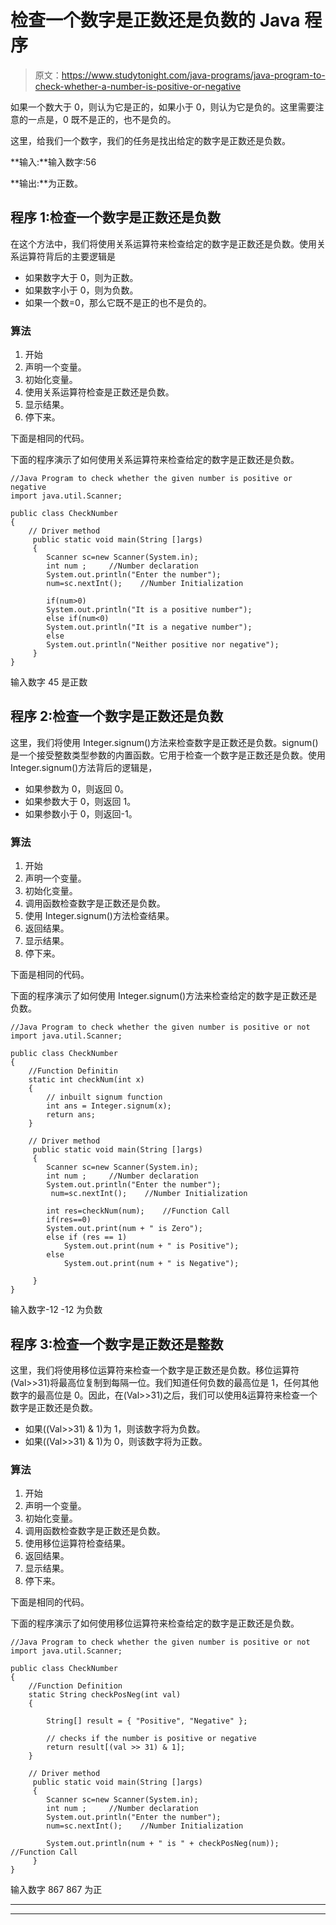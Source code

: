 # 检查一个数字是正数还是负数的 Java 程序

> 原文：<https://www.studytonight.com/java-programs/java-program-to-check-whether-a-number-is-positive-or-negative>

如果一个数大于 0，则认为它是正的，如果小于 0，则认为它是负的。这里需要注意的一点是，0 既不是正的，也不是负的。

这里，给我们一个数字，我们的任务是找出给定的数字是正数还是负数。

**输入:**输入数字:56

**输出:**为正数。

## 程序 1:检查一个数字是正数还是负数

在这个方法中，我们将使用关系运算符来检查给定的数字是正数还是负数。使用关系运算符背后的主要逻辑是

*   如果数字大于 0，则为正数。
*   如果数字小于 0，则为负数。
*   如果一个数=0，那么它既不是正的也不是负的。

### 算法

1.  开始
2.  声明一个变量。
3.  初始化变量。
4.  使用关系运算符检查是正数还是负数。
5.  显示结果。
6.  停下来。

下面是相同的代码。

下面的程序演示了如何使用关系运算符来检查给定的数字是正数还是负数。

```
//Java Program to check whether the given number is positive or negative
import java.util.Scanner;

public class CheckNumber
{
    // Driver method
     public static void main(String []args)
     {
        Scanner sc=new Scanner(System.in);
        int num ;     //Number declaration
        System.out.println("Enter the number");
        num=sc.nextInt();    //Number Initialization

        if(num>0)
        System.out.println("It is a positive number");
        else if(num<0)
        System.out.println("It is a negative number");
        else
        System.out.println("Neither positive nor negative");
     } 
}
```

输入数字 45
是正数

## 程序 2:检查一个数字是正数还是负数

这里，我们将使用 Integer.signum()方法来检查数字是正数还是负数。signum()是一个接受整数类型参数的内置函数。它用于检查一个数字是正数还是负数。使用 Integer.signum()方法背后的逻辑是，

*   如果参数为 0，则返回 0。
*   如果参数大于 0，则返回 1。
*   如果参数小于 0，则返回-1。

### 算法

1.  开始
2.  声明一个变量。
3.  初始化变量。
4.  调用函数检查数字是正数还是负数。
5.  使用 Integer.signum()方法检查结果。
6.  返回结果。
7.  显示结果。
8.  停下来。

下面是相同的代码。

下面的程序演示了如何使用 Integer.signum()方法来检查给定的数字是正数还是负数。

```
//Java Program to check whether the given number is positive or not
import java.util.Scanner;

public class CheckNumber
{
    //Function Definitin
    static int checkNum(int x)
    { 
        // inbuilt signum function 
        int ans = Integer.signum(x); 
        return ans; 
    } 

    // Driver method
     public static void main(String []args)
     {
        Scanner sc=new Scanner(System.in);
        int num ;     //Number declaration
        System.out.println("Enter the number");
         num=sc.nextInt();    //Number Initialization

        int res=checkNum(num);    //Function Call
        if(res==0)
        System.out.print(num + " is Zero");
        else if (res == 1) 
            System.out.print(num + " is Positive"); 
        else
            System.out.print(num + " is Negative");

     }
}
```

输入数字-12
-12 为负数

## 程序 3:检查一个数字是正数还是整数

这里，我们将使用移位运算符来检查一个数字是正数还是负数。移位运算符(Val>>31)将最高位复制到每隔一位。我们知道任何负数的最高位是 1，任何其他数字的最高位是 0。因此，在(Val>>31)之后，我们可以使用&运算符来检查一个数字是正数还是负数。

*   如果((Val>>31) & 1)为 1，则该数字将为负数。
*   如果((Val>>31) & 1)为 0，则该数字将为正数。

### 算法

1.  开始
2.  声明一个变量。
3.  初始化变量。
4.  调用函数检查数字是正数还是负数。
5.  使用移位运算符检查结果。
6.  返回结果。
7.  显示结果。
8.  停下来。

下面是相同的代码。

下面的程序演示了如何使用移位运算符来检查给定的数字是正数还是负数。

```
//Java Program to check whether the given number is positive or not
import java.util.Scanner;

public class CheckNumber
{
    //Function Definition
    static String checkPosNeg(int val) 
    { 

        String[] result = { "Positive", "Negative" }; 

        // checks if the number is positive or negative 
        return result[(val >> 31) & 1]; 
    } 

    // Driver method
     public static void main(String []args)
     {
        Scanner sc=new Scanner(System.in);
        int num ;     //Number declaration
        System.out.println("Enter the number");
        num=sc.nextInt();    //Number Initialization

        System.out.println(num + " is " + checkPosNeg(num));   //Function Call
     }     
}
```

输入数字 867
867 为正

* * *

* * *
